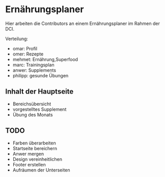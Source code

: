 # Ernährungsplaner

Hier arbeiten die Contributors an einem Ernährungsplaner im Rahmen der DCI.

Verteilung:

- omar: Profil
- omer: Rezepte
- mehmet: Ernährung,Superfood
- marc: Trainingsplan
- anwer: Supplements
- philipp: gesunde Übungen

## Inhalt der Hauptseite

- Bereichsübersicht
- vorgestelltes Supplement
- Übung des Monats

## TODO

- Farben überarbeiten
- Startseite bereichern
- Anwer mergen
- Design vereinheitlichen
- Footer erstellen
- Aufräumen der Unterseiten
